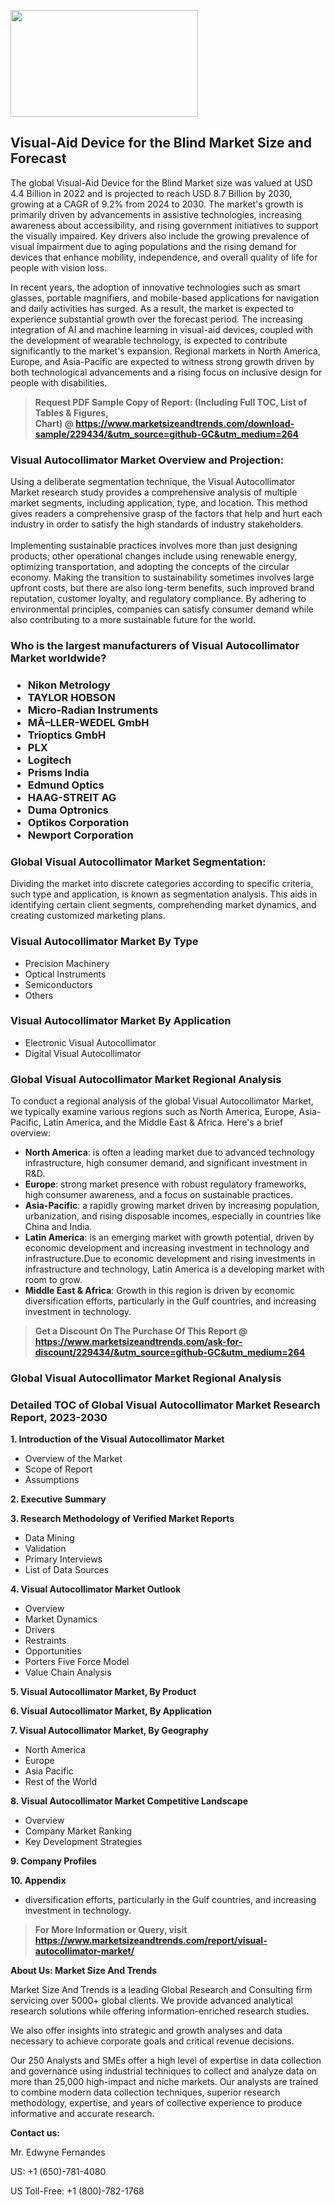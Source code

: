 <p><img class="alignnone size-medium wp-image-20088" src="https://ffe5etoiles.com/wp-content/uploads/2024/12/MST1-300x171.png" alt="" width="300" height="171" /></p><h2>Visual-Aid Device for the Blind Market Size and Forecast</h2><p>The global Visual-Aid Device for the Blind Market size was valued at USD 4.4 Billion in 2022 and is projected to reach USD 8.7 Billion by 2030, growing at a CAGR of 9.2% from 2024 to 2030. The market's growth is primarily driven by advancements in assistive technologies, increasing awareness about accessibility, and rising government initiatives to support the visually impaired. Key drivers also include the growing prevalence of visual impairment due to aging populations and the rising demand for devices that enhance mobility, independence, and overall quality of life for people with vision loss.</p><p>In recent years, the adoption of innovative technologies such as smart glasses, portable magnifiers, and mobile-based applications for navigation and daily activities has surged. As a result, the market is expected to experience substantial growth over the forecast period. The increasing integration of AI and machine learning in visual-aid devices, coupled with the development of wearable technology, is expected to contribute significantly to the market's expansion. Regional markets in North America, Europe, and Asia-Pacific are expected to witness strong growth driven by both technological advancements and a rising focus on inclusive design for people with disabilities.</p></p><blockquote id="" class=""><strong>Request PDF Sample Copy of Report: (Including Full TOC, List of Tables &amp; Figures, Chart)&nbsp;@&nbsp;<strong><a href="https://www.marketsizeandtrends.com/download-sample/229434/&utm_source=github-GC&utm_medium=264" target="_blank">https://www.marketsizeandtrends.com/download-sample/229434/&utm_source=github-GC&utm_medium=264</a></strong></strong></blockquote><h3 id="" class="">Visual Autocollimator Market&nbsp;Overview and Projection:</h3><p id="" class="">Using a deliberate segmentation technique, the Visual Autocollimator Market research study provides a comprehensive analysis of multiple market segments, including application, type, and location. This method gives readers a comprehensive grasp of the factors that help and hurt each industry in order to satisfy the high standards of industry stakeholders. <br /> <br />Implementing sustainable practices involves more than just designing products; other operational changes include using renewable energy, optimizing transportation, and adopting the concepts of the circular economy. Making the transition to sustainability sometimes involves large upfront costs, but there are also long-term benefits, such improved brand reputation, customer loyalty, and regulatory compliance. By adhering to environmental principles, companies can satisfy consumer demand while also contributing to a more sustainable future for the world.</p><h3 id="" class="">Who is the largest manufacturers of&nbsp;Visual Autocollimator Market worldwide?</h3><h3 class=""><p><ul><li>Nikon Metrology </li><li> TAYLOR HOBSON </li><li> Micro-Radian Instruments </li><li> MÃ–LLER-WEDEL GmbH </li><li> Trioptics GmbH </li><li> PLX </li><li> Logitech </li><li> Prisms India </li><li> Edmund Optics </li><li> HAAG-STREIT AG </li><li> Duma Optronics </li><li> Optikos Corporation </li><li> Newport Corporation</li></ul></p></h3><h3 id="" class="">Global&nbsp;Visual Autocollimator Market Segmentation:</h3><p id="" class="">Dividing the market into discrete categories according to specific criteria, such type and application, is known as segmentation analysis. This aids in identifying certain client segments, comprehending market dynamics, and creating customized marketing plans.</p><h3 id="" class="">Visual Autocollimator Market&nbsp;By Type</h3><p><p><ul><li>Precision Machinery</li><li> Optical Instruments</li><li> Semiconductors</li><li> Others</p></li></ul></p></p><h3 id="" class="">Visual Autocollimator Market&nbsp;By Application</h3><p class=""><p><ul><li>Electronic Visual Autocollimator</li><li> Digital Visual Autocollimator</li></ul></p></p><h3 id="" class="">Global Visual Autocollimator Market Regional Analysis</h3><p id="" class="">To conduct a regional analysis of the global Visual Autocollimator Market, we typically examine various regions such as North America, Europe, Asia-Pacific, Latin America, and the Middle East &amp; Africa. Here's a brief overview:</p><ul><li><strong>North America</strong>: is often a leading market due to advanced technology infrastructure, high consumer demand, and significant investment in R&amp;D.</li><li><strong>Europe</strong>: strong market presence with robust regulatory frameworks, high consumer awareness, and a focus on sustainable practices.</li><li><strong>Asia-Pacific</strong>: a rapidly growing market driven by increasing population, urbanization, and rising disposable incomes, especially in countries like China and India.</li><li><strong>Latin America</strong>: is an emerging market with growth potential, driven by economic development and increasing investment in technology and infrastructure.Due to economic development and rising investments in infrastructure and technology, Latin America is a developing market with room to grow.</li><li><strong>Middle East &amp; Africa</strong>: Growth in this region is driven by economic diversification efforts, particularly in the Gulf countries, and increasing investment in technology.</li></ul><blockquote id="" class=""><strong>Get a Discount On The Purchase Of This Report @ <strong><a href="https://www.marketsizeandtrends.com/ask-for-discount/229434/&utm_source=github-GC&utm_medium=264" target="_blank">https://www.marketsizeandtrends.com/ask-for-discount/229434/&utm_source=github-GC&utm_medium=264</a></strong></strong></blockquote><h3 id="" class="">Global Visual Autocollimator Market Regional Analysis</h3><h3 id="" class="">Detailed TOC of Global Visual Autocollimator Market Research Report, 2023-2030</h3><p id="" class=""><strong>1. Introduction of the Visual Autocollimator Market</strong></p><ul><li>Overview of the Market</li><li>Scope of Report</li><li>Assumptions</li></ul><p id="" class=""><strong>2. Executive Summary</strong></p><p id="" class=""><strong>3. Research Methodology of Verified Market Reports</strong></p><ul><li>Data Mining</li><li>Validation</li><li>Primary Interviews</li><li>List of Data Sources</li></ul><p id="" class=""><strong>4. Visual Autocollimator Market Outlook</strong></p><ul><li>Overview</li><li>Market Dynamics</li><li>Drivers</li><li>Restraints</li><li>Opportunities</li><li>Porters Five Force Model</li><li>Value Chain Analysis</li></ul><p id="" class=""><strong>5. Visual Autocollimator Market, By Product</strong></p><p id="" class=""><strong>6. Visual Autocollimator Market, By Application</strong></p><p id="" class=""><strong>7. Visual Autocollimator Market, By Geography</strong></p><ul><li>North America</li><li>Europe</li><li>Asia Pacific</li><li>Rest of the World</li></ul><p id="" class=""><strong>8. Visual Autocollimator Market Competitive Landscape</strong></p><ul><li>Overview</li><li>Company Market Ranking</li><li>Key Development Strategies</li></ul><p id="" class=""><strong>9. Company Profiles</strong></p><p id="" class=""><strong>10. Appendix</strong></p><ul><li>diversification efforts, particularly in the Gulf countries, and increasing investment in technology.</li></ul><blockquote id="" class=""><strong>For More Information or Query, visit <strong><strong><a href="https://www.marketsizeandtrends.com/report/visual-autocollimator-market/" target="_blank">https://www.marketsizeandtrends.com/report/visual-autocollimator-market/</a></strong></strong></strong></blockquote><p id="" class=""><strong>About Us: Market Size And Trends</strong></p><p id="" class="">Market Size And Trends is a leading Global Research and Consulting firm servicing over 5000+ global clients. We provide advanced analytical research solutions while offering information-enriched research studies.</p><p id="" class="">We also offer insights into strategic and growth analyses and data necessary to achieve corporate goals and critical revenue decisions.</p><p id="" class="">Our 250 Analysts and SMEs offer a high level of expertise in data collection and governance using industrial techniques to collect and analyze data on more than 25,000 high-impact and niche markets. Our analysts are trained to combine modern data collection techniques, superior research methodology, expertise, and years of collective experience to produce informative and accurate research.</p><p id="" class=""><strong>Contact us:</strong></p><p id="" class="">Mr. Edwyne Fernandes</p><p id="" class="">US: +1 (650)-781-4080</p><p id="" class="">US Toll-Free: +1 (800)-782-1768</p>
